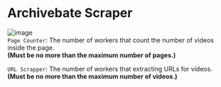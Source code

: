 # Archivebate Scraper
![image](https://github.com/Temp530/Archivebate-Scraper/assets/129143010/0e4b6d3c-bc9d-41de-b02d-593d8948a855)  
`Page Counter`: The number of workers that count the number of videos inside the page.  
**(Must be no more than the maximum number of pages.)**  
  
`URL Scrapper`: The number of workers that extracting URLs for videos.  
**(Must be no more than the maximum number of videos.)**

